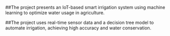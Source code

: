 ##The project presents an IoT-based smart irrigation system using machine learning to optimize water usage in agriculture.

##The project uses real-time sensor data and a decision tree model to automate irrigation, achieving high accuracy and water
conservation.
